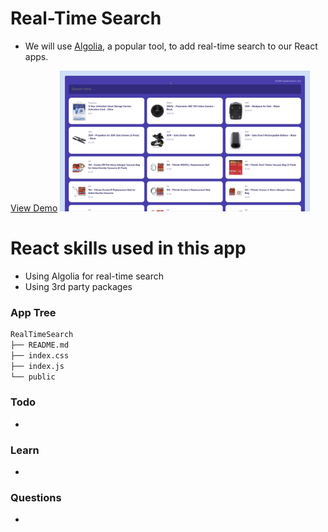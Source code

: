 # Real-Time Search

- We will use [Algolia](https://www.algolia.com/), a popular tool, to add real-time search to our React apps.

[View Demo]()
<img width="400" src="https://github.com/moisestech/react-hooks-arcade/blob/master/src/components/Apps/RealTimeSearch/public/realtime-search.gif">

# React skills used in this app

- Using Algolia for real-time search
- Using 3rd party packages

### App Tree

```bash
RealTimeSearch
├── README.md
├── index.css
├── index.js
└── public
```

### Todo

-

### Learn

-

### Questions

-
